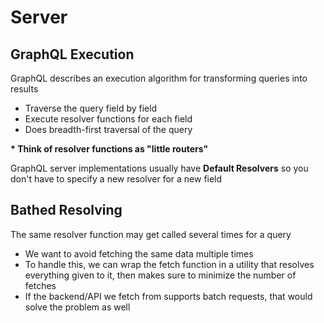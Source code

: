 # Server

## GraphQL Execution
GraphQL describes an execution algorithm for transforming queries into results
- Traverse the query field by field
- Execute resolver functions for each field
- Does breadth-first traversal of the query

**\* Think of resolver functions as "little routers"**

GraphQL server implementations usually have **Default Resolvers** so you don't have to specify a new resolver for a new field


## Bathed Resolving
The same resolver function may get called several times for a query
- We want to avoid fetching the same data multiple times
- To handle this, we can wrap the fetch function in a utility that resolves everything given to it, then makes sure to minimize the number of fetches
- If the backend/API we fetch from supports batch requests, that would solve the problem as well
